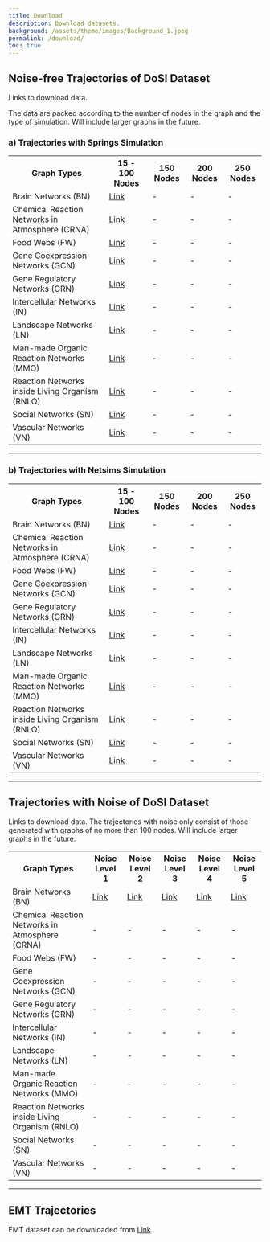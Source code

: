 ```yaml
---
title: Download
description: Download datasets.
background: /assets/theme/images/Background_1.jpeg
permalink: /download/
toc: true
---
```


## Noise-free Trajectories of DoSI Dataset

Links to download data.

The data are packed according to the number of nodes in the graph and the type of simulation. Will include larger graphs in the future.


### a) Trajectories with Springs Simulation

<table class="table table-dark table-striped"> 
    <tr>
        <th>Graph Types</th>
        <th>15 - 100 Nodes</th>
        <th>150 Nodes</th>
        <th>200 Nodes</th>
        <th>250 Nodes</th>
    </tr>
    <tr>
        <td>Brain Networks (BN)</td>
        <td><a href="https://drive.google.com/file/d/1XEBnQpkizJ4snErhFXgYPbn09seyYngB/view?usp=sharing">Link</a></td>
        <td>-</td>
        <td>-</td>
        <td>-</td>
    </tr>
    <tr>
        <td>Chemical Reaction Networks in Atmosphere (CRNA)</td>
        <td><a href="https://drive.google.com/file/d/1LqpCTYF3GUmQ4E-p4eENJOyIbGbXpHj9/view?usp=sharing">Link</a></td>
        <td>-</td>
        <td>-</td>
        <td>-</td>
    </tr>
    <tr>
        <td>Food Webs (FW)</td>
        <td><a href="https://drive.google.com/file/d/1WNbY4IasNDmUQVZdc8kVaeV9G6iwKAy6/view?usp=sharing">Link</a></td>
        <td>-</td>
        <td>-</td>
        <td>-</td>
    </tr>
    <tr>
        <td>Gene Coexpression Networks (GCN)</td>
        <td><a href="https://drive.google.com/file/d/1Xa5wfKexz2nsPeIzUUyDT-T5ioAXfA8w/view?usp=sharing">Link</a></td>
        <td>-</td>
        <td>-</td>
        <td>-</td>
    </tr>
    <tr>
        <td>Gene Regulatory Networks (GRN)</td>
        <td><a href="https://drive.google.com/file/d/1c-89YgmoBpFUfuMC-7RXp3Z3LwjTUVpV/view?usp=sharing">Link</a></td>
        <td>-</td>
        <td>-</td>
        <td>-</td>
    </tr>
    <tr>
        <td>Intercellular Networks (IN)</td>
        <td><a href="https://drive.google.com/file/d/1Vr0Tzg-b73qVB8xnokCFkl16rXq0_8Wt/view?usp=sharing">Link</a></td>
        <td>-</td>
        <td>-</td>
        <td>-</td>
    </tr>
    <tr>
        <td>Landscape Networks (LN)</td>
        <td><a href="https://drive.google.com/file/d/1aND1X_mycAAv835DMf88tYwiMVwuY7Mp/view?usp=sharing">Link</a></td>
        <td>-</td>
        <td>-</td>
        <td>-</td>
    </tr>
    <tr>
        <td>Man-made Organic Reaction Networks (MMO)</td>
        <td><a href="https://drive.google.com/file/d/1bNvDlXNFleC51R4HC-V37l24llkrZwe1/view?usp=sharing">Link</a></td>
        <td>-</td>
        <td>-</td>
        <td>-</td>
    </tr>
    <tr>
        <td>Reaction Networks inside Living Organism (RNLO)</td>
        <td><a href="https://drive.google.com/file/d/1DkokkVn_WyarJQJ22lngZQLXA3TzlQ6Q/view?usp=sharing">Link</a></td>
        <td>-</td>
        <td>-</td>
        <td>-</td>
    </tr>
    <tr>
        <td>Social Networks (SN)</td>
        <td><a href="https://drive.google.com/file/d/1VAQc_QwOPIkDT0hYS1FlCGQIf9SFLd58/view?usp=sharing">Link</a></td>
        <td>-</td>
        <td>-</td>
        <td>-</td>
    </tr>
    <tr>
        <td>Vascular Networks (VN)</td>
        <td><a href="https://drive.google.com/file/d/1czzmCG5dHhp-rJ6lVxwRSYxlSutbPkyy/view?usp=sharing">Link</a></td>
        <td>-</td>
        <td>-</td>
        <td>-</td>
    </tr>
</table>



--------------------------------------------

### b) Trajectories with Netsims Simulation

<table class="table table-dark table-striped"> 
    <tr>
        <th>Graph Types</th>
        <th>15 - 100 Nodes</th>
        <th>150 Nodes</th>
        <th>200 Nodes</th>
        <th>250 Nodes</th>
    </tr>
    <tr>
        <td>Brain Networks (BN)</td>
        <td><a href="https://drive.google.com/file/d/1A9F8HSjTR3yjlfUXzlyY_rWPNNejlKb7/view?usp=sharing">Link</a></td>
        <td>-</td>
        <td>-</td>
        <td>-</td>
    </tr>
    <tr>
        <td>Chemical Reaction Networks in Atmosphere (CRNA)</td>
        <td><a href="https://drive.google.com/file/d/1KGO7jTIujAf6vEfPqQqvjoHPZ4Uq8VmZ/view?usp=sharing">Link</a></td>
        <td>-</td>
        <td>-</td>
        <td>-</td>
    </tr>
    <tr>
        <td>Food Webs (FW)</td>
        <td><a href="https://drive.google.com/file/d/1phPHRsObX1nxgLQQVp57Wu3GlKF2ebo4/view?usp=sharing">Link</a></td>
        <td>-</td>
        <td>-</td>
        <td>-</td>
    </tr>
    <tr>
        <td>Gene Coexpression Networks (GCN)</td>
        <td><a href="https://drive.google.com/file/d/1jW9JkNYkKYf-kk44ZwFF12CFPib_FfDc/view?usp=sharing">Link</a></td>
        <td>-</td>
        <td>-</td>
        <td>-</td>
    </tr>
    <tr>
        <td>Gene Regulatory Networks (GRN)</td>
        <td><a href="https://drive.google.com/file/d/1aoh69rWsC1zZmBpv5NTQaIAStGb3WBO8/view?usp=sharing">Link</a></td>
        <td>-</td>
        <td>-</td>
        <td>-</td>
    </tr>
    <tr>
        <td>Intercellular Networks (IN)</td>
        <td><a href="https://drive.google.com/file/d/1vSbKHIUSrdFJ9Af34O1OkglF1kcYajuE/view?usp=sharing">Link</a></td>
        <td>-</td>
        <td>-</td>
        <td>-</td>
    </tr>
    <tr>
        <td>Landscape Networks (LN)</td>
        <td><a href="https://drive.google.com/file/d/1Tbxseb1O30a6fo7pIAD7F-aJ2mV5xb_m/view?usp=sharing">Link</a></td>
        <td>-</td>
        <td>-</td>
        <td>-</td>
    </tr>
    <tr>
        <td>Man-made Organic Reaction Networks (MMO)</td>
        <td><a href="https://drive.google.com/file/d/10jL2rKFyH5Gh2yQV5jKvParahWRFe2Eb/view?usp=sharing">Link</a></td>
        <td>-</td>
        <td>-</td>
        <td>-</td>
    </tr>
    <tr>
        <td>Reaction Networks inside Living Organism (RNLO)</td>
        <td><a href="https://drive.google.com/file/d/1etznIHvYsfWRWGjhbsQ6F7jDtksdY722/view?usp=sharing">Link</a></td>
        <td>-</td>
        <td>-</td>
        <td>-</td>
    </tr>
    <tr>
        <td>Social Networks (SN)</td>
        <td><a href="https://drive.google.com/file/d/1FWvfoRk9D4yZklCSEPAGJ_RToFClAgMc/view?usp=sharing">Link</a></td>
        <td>-</td>
        <td>-</td>
        <td>-</td>
    </tr>
    <tr>
        <td>Vascular Networks (VN)</td>
        <td><a href="https://drive.google.com/file/d/1z9pM4R-ZvFcmLwnMqlfgOruEBL3Tur3n/view?usp=sharing">Link</a></td>
        <td>-</td>
        <td>-</td>
        <td>-</td>
    </tr>
</table>


-----------------------------------------------

## Trajectories with Noise of DoSI Dataset

Links to download data. The trajectories with noise only consist of those generated with graphs of no more than 100 nodes. Will include larger graphs in the future.



<table class="table table-dark table-striped"> 
    <tr>
        <th>Graph Types</th>
        <th>Noise Level 1</th>
        <th>Noise Level 2</th>
        <th>Noise Level 3</th>
        <th>Noise Level 4</th>
        <th>Noise Level 5</th>
    </tr>
    <tr>
        <td>Brain Networks (BN)</td>
        <td><a href="https://drive.google.com/file/d/1Hc8Dxg6Ns2iRBqB_jZI9X7G4w6b2EYkO/view?usp=sharing">Link</a></td>
        <td><a href="https://drive.google.com/file/d/1fZgepnFgQfXViVRa8eq9hlX_Yavycj5Z/view?usp=sharing">Link</a></td>
        <td><a href="https://drive.google.com/file/d/1rdvfK5HsZU6kXvX0Qc92sEkZRpLmM1im/view?usp=sharing">Link</a></td>
        <td><a href="https://drive.google.com/file/d/1ME_twen06maYNSfa40XmvRbSJ_f2H7SG/view?usp=sharing">Link</a></td>
        <td><a href="https://drive.google.com/file/d/1aJ0HvWp7s_IKF6NFAngEVOymwS6DmTA5/view?usp=sharing">Link</a></td>
    </tr>
    <tr>
        <td>Chemical Reaction Networks in Atmosphere (CRNA)</td>
        <td>-</td>
        <td>-</td>
        <td>-</td>
        <td>-</td>
        <td>-</td>
    </tr>
    <tr>
        <td>Food Webs (FW)</td>
        <td>-</td>
        <td>-</td>
        <td>-</td>
        <td>-</td>
        <td>-</td>
    </tr>
    <tr>
        <td>Gene Coexpression Networks (GCN)</td>
        <td>-</td>
        <td>-</td>
        <td>-</td>
        <td>-</td>
        <td>-</td>
    </tr>
    <tr>
        <td>Gene Regulatory Networks (GRN)</td>
        <td>-</td>
        <td>-</td>
        <td>-</td>
        <td>-</td>
        <td>-</td>
    </tr>
    <tr>
        <td>Intercellular Networks (IN)</td>
        <td>-</td>
        <td>-</td>
        <td>-</td>
        <td>-</td>
        <td>-</td>
    </tr>
    <tr>
        <td>Landscape Networks (LN)</td>
        <td>-</td>
        <td>-</td>
        <td>-</td>
        <td>-</td>
        <td>-</td>
    </tr>
    <tr>
        <td>Man-made Organic Reaction Networks (MMO)</td>
        <td>-</td>
        <td>-</td>
        <td>-</td>
        <td>-</td>
        <td>-</td>
    </tr>
    <tr>
        <td>Reaction Networks inside Living Organism (RNLO)</td>
        <td>-</td>
        <td>-</td>
        <td>-</td>
        <td>-</td>
        <td>-</td>
    </tr>
    <tr>
        <td>Social Networks (SN)</td>
        <td>-</td>
        <td>-</td>
        <td>-</td>
        <td>-</td>
        <td>-</td>
    </tr>
    <tr>
        <td>Vascular Networks (VN)</td>
        <td>-</td>
        <td>-</td>
        <td>-</td>
        <td>-</td>
        <td>-</td>
    </tr>
</table>


-----------------------------------------------

## EMT Trajectories

EMT dataset can be downloaded from [Link](https://github.com/wang422003/Benchmarking-Structural-Inference-Methods-for-Interacting-Dynamical-Systems/tree/main/src/simulations/emt36_grn_network).